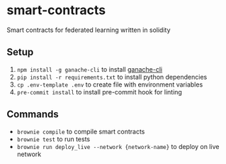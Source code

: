 # smart-contracts

Smart contracts for federated learning written in solidity

## Setup

1. `npm install -g ganache-cli` to install [ganache-cli](https://www.npmjs.com/package/ganache-cli)
2. `pip install -r requirements.txt` to install python dependencies
3. `cp .env-template .env` to create file with environment variables
4. `pre-commit install` to install pre-commit hook for linting

## Commands

- `brownie compile` to compile smart contracts
- `brownie test` to run tests
- `brownie run deploy_live --network {network-name}` to deploy on live network
